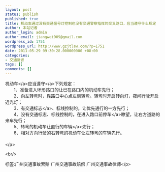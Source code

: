 ```yaml
---
layout: post
status: publish
published: true
title: 机动车通过没有交通信号灯控制也没有交通警察指挥的交叉路口，应当遵守什么规定
author: 本站记者
author_login: admin
author_email: jiangwei909@gmail.com
wordpress_id: 1751
wordpress_url: http://www.gzjtlaw.com/?p=1751
date: 2011-05-29 09:30:28.000000000 +08:00
categories:
- 交通常识
tags: []
comments: []
---
```

<p><a>机动车<&#47;a>应当<a>遵守<&#47;a>下列规定： <br>　　1、准备进入环形路口的让已在路口内的机动车先行； <br>　　2、向左转弯时，靠路口中心点左侧转弯。转弯时开启转向灯，夜间行驶开启近光灯； <br>　　3、有<a>交通标志<&#47;a>、标线控制的，让优先通行的一方先行； <br>　　4、没有交通标志、标线控制的，在进入路口前<a>停车<&#47;a>瞭望，让右方道路的来车先行； <br>　　5、转弯的机动车让直行的<a>车辆<&#47;a>先行； <br>　　6、相对方向行驶的右转弯的机动车让左转弯的车辆先行。 <br>　　 <br><&#47;p><br&#47;><p>标签:广州交通事故索赔 广州交通事故赔偿 广州交通事故律师<&#47;p>
